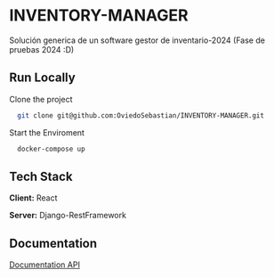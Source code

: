# INVENTORY-MANAGER

Solución generica de un software gestor de inventario-2024 (Fase de pruebas 2024 :D)


## Run Locally

Clone the project

```bash
  git clone git@github.com:OviedoSebastian/INVENTORY-MANAGER.git
```

Start the Enviroment

```bash
  docker-compose up
```




## Tech Stack

**Client:** React

**Server:** Django-RestFramework


## Documentation

[Documentation API](http://localhost:8000/inventory_manager/docs/)

